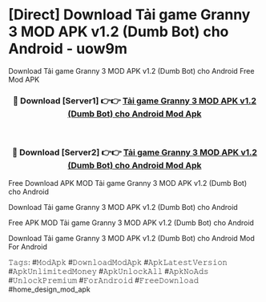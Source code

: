 # [Direct] Download Tải game Granny 3 MOD APK v1.2 (Dumb Bot) cho Android - uow9m
Download Tải game Granny 3 MOD APK v1.2 (Dumb Bot) cho Android Free Mod APK

<div align="center">
<h3>🔴 Download [Server1] 👉👉 <a href="https://apk-comot.site?title=Tải_game_Granny_3_MOD_APK_v1.2_(Dumb_Bot)_cho_Android">Tải game Granny 3 MOD APK v1.2 (Dumb Bot) cho Android Mod Apk</a></h3><br>

<h3>🔴 Download [Server2] 👉👉 <a href="https://apk-comot.site?title=Tải_game_Granny_3_MOD_APK_v1.2_(Dumb_Bot)_cho_Android">Tải game Granny 3 MOD APK v1.2 (Dumb Bot) cho Android Mod Apk</a></h3>
</div>


Free Download APK MOD Tải game Granny 3 MOD APK v1.2 (Dumb Bot) cho Android

Download Tải game Granny 3 MOD APK v1.2 (Dumb Bot) cho Android 

Free APK MOD Tải game Granny 3 MOD APK v1.2 (Dumb Bot) cho Android 

Download Tải game Granny 3 MOD APK v1.2 (Dumb Bot) cho Android Mod For Android

𝚃𝚊𝚐𝚜: #𝙼𝚘𝚍𝙰𝚙𝚔 #𝙳𝚘𝚠𝚗𝚕𝚘𝚊𝚍𝙼𝚘𝚍𝙰𝚙𝚔 #𝙰𝚙𝚔𝙻𝚊𝚝𝚎𝚜𝚝𝚅𝚎𝚛𝚜𝚒𝚘𝚗 #𝙰𝚙𝚔𝚄𝚗𝚕𝚒𝚖𝚒𝚝𝚎𝚍𝙼𝚘𝚗𝚎𝚢 #𝙰𝚙𝚔𝚄𝚗𝚕𝚘𝚌𝚔𝙰𝚕𝚕 #𝙰𝚙𝚔𝙽𝚘𝙰𝚍𝚜 #𝚄𝚗𝚕𝚘𝚌𝚔𝙿𝚛𝚎𝚖𝚒𝚞𝚖 #𝙵𝚘𝚛𝙰𝚗𝚍𝚛𝚘𝚒𝚍 #𝙵𝚛𝚎𝚎𝙳𝚘𝚠𝚗𝚕𝚘𝚊𝚍 #home_design_mod_apk